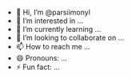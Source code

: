 - 👋 Hi, I’m @parsiimonyl
- 👀 I’m interested in ...
- 🌱 I’m currently learning ...
- 💞️ I’m looking to collaborate on ...
- 📫 How to reach me ...
- 😄 Pronouns: ...
- ⚡ Fun fact: ...

<!---
parsiimonyl/parsiimonyl is a ✨ special ✨ repository because its `README.md` (this file) appears on your GitHub profile.
You can click the Preview link to take a look at your changes.
--->

